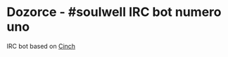 Dozorce - #soulwell IRC bot numero uno
==============================================

IRC bot based on [Cinch](https://github.com/cinchrb/cinch)
